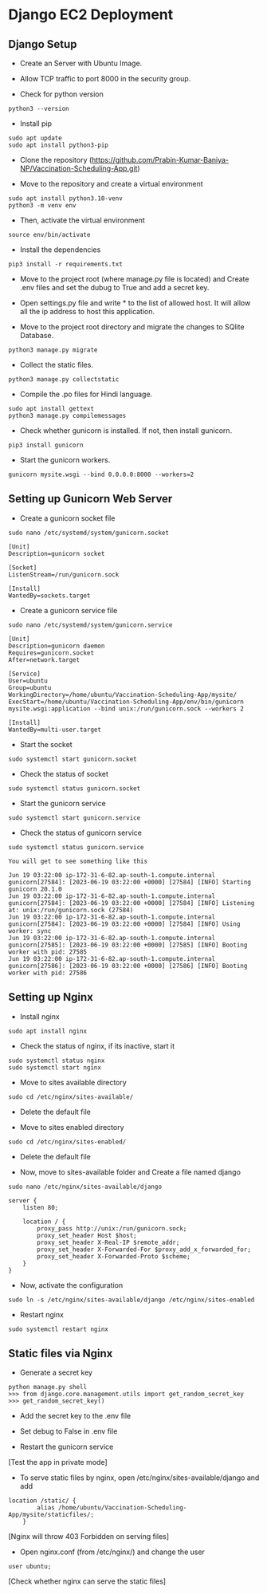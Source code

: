 # Django EC2 Deployment

## Django Setup

- Create an Server with Ubuntu Image.
- Allow TCP traffic to port 8000 in the security group.

- Check for python version

```
python3 --version
```

- Install pip

```
sudo apt update
sudo apt install python3-pip
```

- Clone the repository (https://github.com/Prabin-Kumar-Baniya-NP/Vaccination-Scheduling-App.git)

- Move to the repository and create a virtual environment
```
sudo apt install python3.10-venv
python3 -m venv env
```

- Then, activate the virtual environment
```
source env/bin/activate
```

- Install the dependencies

```
pip3 install -r requirements.txt
```

- Move to the project root (where manage.py file is located) and Create .env files and set the dubug to True and add a secret key.

- Open settings.py file and write * to the list of allowed host. It will allow all the ip address to host this application.

- Move to the project root directory and migrate the changes to SQlite Database.
```
python3 manage.py migrate
```

- Collect the static files.
```
python3 manage.py collectstatic
```

- Compile the .po files for Hindi language.

```
sudo apt install gettext
python3 manage.py compilemessages
```

- Check whether gunicorn is installed. If not, then install gunicorn.
```
pip3 install gunicorn
```

- Start the gunicorn workers.
```
gunicorn mysite.wsgi --bind 0.0.0.0:8000 --workers=2
```

## Setting up Gunicorn Web Server

- Create a gunicorn socket file
```
sudo nano /etc/systemd/system/gunicorn.socket
```
```
[Unit]
Description=gunicorn socket

[Socket]
ListenStream=/run/gunicorn.sock

[Install]
WantedBy=sockets.target
```

- Create a gunicorn service file

```
sudo nano /etc/systemd/system/gunicorn.service
```

```
[Unit]
Description=gunicorn daemon
Requires=gunicorn.socket
After=network.target

[Service]
User=ubuntu
Group=ubuntu
WorkingDirectory=/home/ubuntu/Vaccination-Scheduling-App/mysite/
ExecStart=/home/ubuntu/Vaccination-Scheduling-App/env/bin/gunicorn mysite.wsgi:application --bind unix:/run/gunicorn.sock --workers 2

[Install]
WantedBy=multi-user.target
```

- Start the socket
```
sudo systemctl start gunicorn.socket
```

- Check the status of socket
```
sudo systemctl status gunicorn.socket
```

- Start the gunicorn service
```
sudo systemctl start gunicorn.service
```

- Check the status of gunicorn service
```
sudo systemctl status gunicorn.service
```
```
You will get to see something like this

Jun 19 03:22:00 ip-172-31-6-82.ap-south-1.compute.internal gunicorn[27584]: [2023-06-19 03:22:00 +0000] [27584] [INFO] Starting gunicorn 20.1.0
Jun 19 03:22:00 ip-172-31-6-82.ap-south-1.compute.internal gunicorn[27584]: [2023-06-19 03:22:00 +0000] [27584] [INFO] Listening at: unix:/run/gunicorn.sock (27584)
Jun 19 03:22:00 ip-172-31-6-82.ap-south-1.compute.internal gunicorn[27584]: [2023-06-19 03:22:00 +0000] [27584] [INFO] Using worker: sync
Jun 19 03:22:00 ip-172-31-6-82.ap-south-1.compute.internal gunicorn[27585]: [2023-06-19 03:22:00 +0000] [27585] [INFO] Booting worker with pid: 27585
Jun 19 03:22:00 ip-172-31-6-82.ap-south-1.compute.internal gunicorn[27586]: [2023-06-19 03:22:00 +0000] [27586] [INFO] Booting worker with pid: 27586
```

## Setting up Nginx

- Install nginx
```
sudo apt install nginx
```
- Check the status of nginx, if its inactive, start it
```
sudo systemctl status nginx
sudo systemctl start nginx
```
- Move to sites available directory
```
sudo cd /etc/nginx/sites-available/
```

- Delete the default file

- Move to sites enabled directory
```
sudo cd /etc/nginx/sites-enabled/
```

- Delete the default file

- Now, move to sites-available folder and Create a file named django
```
sudo nano /etc/nginx/sites-available/django
```

```
server {
    listen 80;

    location / {
        proxy_pass http://unix:/run/gunicorn.sock;
        proxy_set_header Host $host;
        proxy_set_header X-Real-IP $remote_addr;
        proxy_set_header X-Forwarded-For $proxy_add_x_forwarded_for;
        proxy_set_header X-Forwarded-Proto $scheme;
    }
}
```

- Now, activate the configuration
```
sudo ln -s /etc/nginx/sites-available/django /etc/nginx/sites-enabled
```

- Restart nginx
```
sudo systemctl restart nginx
```

## Static files via Nginx

- Generate a secret key

```
python manage.py shell
>>> from django.core.management.utils import get_random_secret_key
>>> get_random_secret_key()
```

- Add the secret key to the .env file
- Set debug to False in .env file

- Restart the gunicorn service

[Test the app in private mode]

- To serve static files by nginx, open /etc/nginx/sites-available/django and add

```
location /static/ {
        alias /home/ubuntu/Vaccination-Scheduling-App/mysite/staticfiles/;
    }
```

[Nginx will throw 403 Forbidden on serving files]

- Open nginx.conf (from /etc/nginx/) and change the user

```
user ubuntu;
```

[Check whether nginx can serve the static files]

